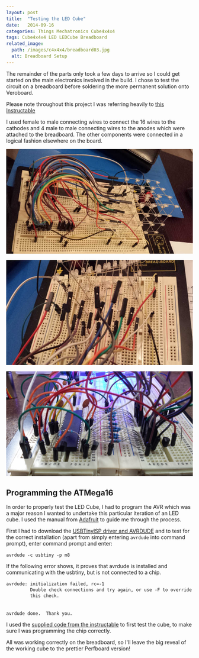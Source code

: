 ```yaml
---
layout: post
title:  "Testing the LED Cube"
date:   2014-09-16
categories: Things Mechatronics Cube4x4x4
tags: Cube4x4x4 LED LEDCube Breadboard
related_image: 
  path: /images/c4x4x4/breadboard03.jpg
  alt: Breadboard Setup
---
```


The remainder of the parts only took a few days to arrive so I could get started on the main electronics involved in the build. I chose to test the circuit on a breadboard before soldering the more permanent solution onto Veroboard.

<!--more-->

Please note throughout this project I was referring heavily to [this Instructable][Instructable]

I used female to male connecting wires to connect the 16 wires to the cathodes and 4 male to male connecting wires to the anodes which were attached to the breadboard. The other components were connected in a logical fashion elsewhere on the board.

![Breadboard Setup](/images/c4x4x4/breadboard01.jpg)

![Breadboard Setup](/images/c4x4x4/breadboard04.jpg)

![Breadboard Setup](/images/c4x4x4/breadboard03.jpg)

## Programming the ATMega16

In order to properly test the LED Cube, I had to program the AVR which was a major reason I wanted to undertake this particular iteration of an LED cube. I used the manual from [Adafruit][USBtinyISP] to guide me through the process.

First I had to download the [USBTinyISP driver and AVRDUDE][driver] and to test for the correct installation (apart from simply entering `avrdude` into command prompt), enter command prompt and enter:

```
avrdude -c usbtiny -p m8 
```

If the following error shows, it proves that avrdude is installed and communicating with the usbtiny, but is not connected to a chip.

```
avrdude: initialization failed, rc=-1
         Double check connections and try again, or use -F to override
         this check.


avrdude done.  Thank you.
```


I used the [supplied code from the instructable][Instructable] to first test the cube, to make sure I was programming the chip correctly.



All was working correctly on the breadboard, so I'll leave the big reveal of the working cube to the prettier Perfboard version!

[Instructable]: http://www.instructables.com/id/LED-Cube-4x4x4/
[USBtinyISP]: https://learn.adafruit.com/usbtinyisp/use-it
[driver]: https://learn.adafruit.com/usbtinyisp/drivers
[AVRDUDE]: https://learn.adafruit.com/usbtinyisp/drivers